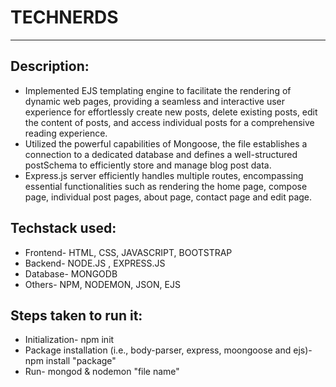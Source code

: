 # TECHNERDS

<hr/>

<h2 align="left">Description:</h2>
<ul>
<li align="left">Implemented EJS templating engine to facilitate the rendering of dynamic web pages, providing a seamless and interactive user experience for effortlessly create new posts, delete existing posts, edit the content of posts, and access individual posts for a comprehensive reading experience.</li>
<li align="left">Utilized the powerful capabilities of Mongoose, the file establishes a connection to a dedicated database and defines a well-structured postSchema to efficiently store and manage blog post data.</li>
<li align="left">Express.js server efficiently handles multiple routes, encompassing essential functionalities such as rendering the home page, compose page, individual post pages, about page, contact page and edit page.</li>
</ul>

<h2 align="left">Techstack used:</h2>
<ul>
<li align="left">Frontend- HTML, CSS, JAVASCRIPT, BOOTSTRAP</li>
<li align="left">Backend- NODE.JS , EXPRESS.JS </li>
<li align="left">Database- MONGODB </li>
<li align="left">Others- NPM, NODEMON, JSON, EJS </li>
</ul>

<h2 align="left">Steps taken to run it:</h2>
<ul>
<li align="left">Initialization- npm init</li>
<li align="left">Package installation (i.e., body-parser, express, moongoose and ejs)- npm install "package"</li>
<li align="left">Run- mongod & nodemon "file name"</li>
</ul>
